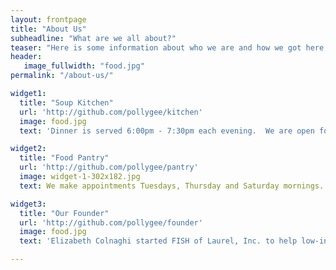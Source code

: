 ```yaml
---
layout: frontpage
title: "About Us"
subheadline: "What are we all about?"
teaser: "Here is some information about who we are and how we got here."
header:
   image_fullwidth: "food.jpg"
permalink: "/about-us/"

widget1:
  title: "Soup Kitchen"
  url: 'http://github.com/pollygee/kitchen'
  image: food.jpg
  text: 'Dinner is served 6:00pm - 7:30pm each evening.  We are open for dinner every evening of the year except Thanksgiving (many organizations in the area serve a special meal on this day). Dinner clients are also given a lunch for the following day.  We serve around 45 people each evening.  Please join us!'  

widget2:
  title: "Food Pantry"
  url: 'http://github.com/pollygee/pantry'
  image: widget-1-302x182.jpg
  text: We make appointments Tuesdays, Thursday and Saturday mornings.  We provide USDA food to clients who live in PG county.  All Laurel residents recieve food from Elizabeth House from donations and groceries we purchase.  For more information and to find out if you qualify, please call <b>240-547-9013</b>

widget3:
  title: "Our Founder"
  url: 'http://github.com/pollygee/founder'
  image: food.jpg
  text: 'Elizabeth Colnaghi started FISH of Laurel, Inc. to help low-income Laurel residents. She opened a food pantry in the basement of her home. With the aid of area volunteers and a telephone HelpLine, in addition to food from the food pantry, the group offered emergency financial aid and transportation.'

---
```



